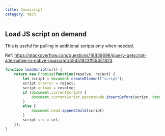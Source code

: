 ```yaml
---
title: Javascript
category: tech
---
```


## Load JS script on demand

This is useful for pulling in additional scripts only when needed.

Ref: https://stackoverflow.com/questions/16839698/jquery-getscript-alternative-in-native-javascript/55451823#55451823

```js
function loadScript(url) {
    return new Promise(function(resolve, reject) {
        let script = document.createElement("script");
        script.onerror = reject;
        script.onload = resolve;
        if (document.currentScript) {
            document.currentScript.parentNode.insertBefore(script, document.currentScript);
        }
        else {
            document.head.appendChild(script)
        }
        script.src = url;
    });
}
```
